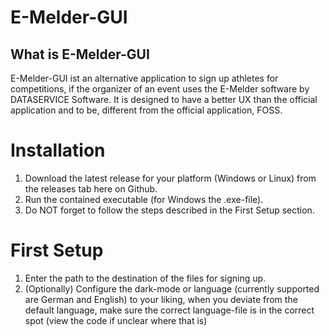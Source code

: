 # E-Melder-GUI
## What is E-Melder-GUI
E-Melder-GUI ist an alternative application to sign up athletes for competitions, if the organizer of an event uses the E-Melder software by DATASERVICE Software.
It is designed to have a better UX than the official application and to be, different from the official application, FOSS.

# Installation
1. Download the latest release for your platform (Windows or Linux) from the releases tab here on Github.
2. Run the contained executable (for Windows the .exe-file).
3. Do NOT forget to follow the steps described in the First Setup section.

# First Setup
1. Enter the path to the destination of the files for signing up.
2. (Optionally) Configure the dark-mode or language (currently supported are German and English) to your liking, when you deviate from the default language, make sure the correct language-file is in the correct spot (view the code if unclear where that is)
